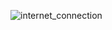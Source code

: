 ![internet_connection](https://user-images.githubusercontent.com/51066040/65475770-180d6c80-dec4-11e9-9be7-5ee8abffb3a2.png)

